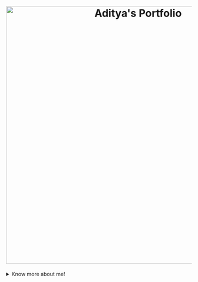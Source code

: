 <!-- Header -->
<h1 align="center"> 
  <a href="https://aditya-jambhale.github.io/Personal-Portfolio/">
    <img src="innovate.png" alt="Aditya's Portfolio" width="700px">
  </a> 
</h1>

<details>
 <summary>Know more about me!</summary>

### About Me

Hi 👋, I'm Aditya Jambhale, a curious student exploring technologies and studying Computer Engineering. My aim is to become a globally competent individual with strong programming and leadership skills to contribute to society.

- 💻 Skilled in **JavaScript, Python, Java**, and **PHP**.
- 🚀 Comfortable working with the **MERN stack**, Google Cloud, Docker, MySQL, and Postman.
- 🌱 Currently learning **competitive programming** and problem-solving.
- 📊 Keen on **data science, machine learning**, and empirical research.
- 🤝 Always open to collaborations and contributing to open-source projects.

### Connect with me:

| [<img src="https://img.icons8.com/ios-filled/50/000000/linkedin.png" alt="LinkedIn Logo" width="32">](https://www.linkedin.com/in/adityajambhale) | [<img src="https://img.icons8.com/ios-filled/50/000000/instagram-new.png" alt="Instagram Logo" width="32">](https://www.instagram.com/_.adityeahhh) | [<img src="https://img.icons8.com/ios-filled/50/000000/github.png" alt="GitHub Logo" width="32">](https://github.com/Aditya-jambhale) | [<img src="https://img.icons8.com/ios-filled/50/000000/twitter.png" alt="Twitter Logo" width="32">](https://x.com/AdityaJambhal18) | [<img src="https://img.icons8.com/ios-filled/50/000000/gmail.png" alt="Gmail Logo" height="32">](mailto:jambhaleaditya91@gmail.com) |
| :------------------------------------------------------------------------------------------------------------------------------------------------: | :-------------------------------------------------------------------------------------------------------------------------------------------------: | :---------------------------------------------------------------------------------------------------------------------------------------------: | :---------------------------------------------------------------------------------------------------------------------------------------------: | :---------------------------------------------------------------------------------------------------------------------------------------------: |

### Tech Stack:

<p align="center">
  <img src="https://img.icons8.com/color/48/000000/mongodb.png" alt="MongoDB" width="40" height="40"/>
  <img src="https://img.icons8.com/color/48/000000/express-js.png" alt="Express.js" width="40" height="40"/>
  <img src="https://img.icons8.com/ultraviolet/40/000000/react--v1.png" alt="React" width="40" height="40"/>
  <img src="https://img.icons8.com/color/48/000000/nodejs.png" alt="Node.js" width="40" height="40"/>
  <img src="https://img.icons8.com/ios-filled/50/000000/mysql-logo.png" alt="MySQL" width="40" height="40"/>
  <img src="https://img.icons8.com/color/48/000000/google-cloud.png" alt="Google Cloud" width="40" height="40"/>
  <img src="https://img.icons8.com/ios-filled/50/000000/postman-api.png" alt="Postman" width="40" height="40"/>
  <img src="https://img.icons8.com/color/48/000000/docker.png" alt="Docker" width="40" height="40"/>
  <img src="https://img.icons8.com/color/48/000000/php.png" alt="PHP" width="40" height="40"/>
  <img src="https://img.icons8.com/color/48/000000/java-coffee-cup-logo.png" alt="Java" width="40" height="40"/>
</p>

</details>
